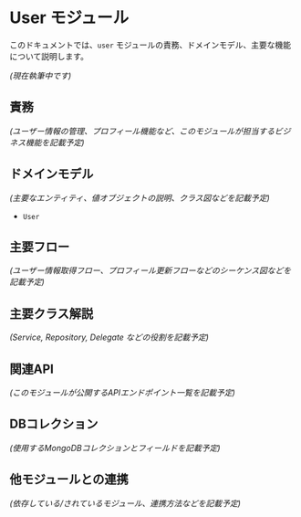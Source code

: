 # User モジュール

このドキュメントでは、`user` モジュールの責務、ドメインモデル、主要な機能について説明します。

*(現在執筆中です)*

## 責務

*(ユーザー情報の管理、プロフィール機能など、このモジュールが担当するビジネス機能を記載予定)*

## ドメインモデル

*(主要なエンティティ、値オブジェクトの説明、クラス図などを記載予定)*
*   `User`

## 主要フロー

*(ユーザー情報取得フロー、プロフィール更新フローなどのシーケンス図などを記載予定)*

## 主要クラス解説

*(Service, Repository, Delegate などの役割を記載予定)*

## 関連API

*(このモジュールが公開するAPIエンドポイント一覧を記載予定)*

## DBコレクション

*(使用するMongoDBコレクションとフィールドを記載予定)*

## 他モジュールとの連携

*(依存している/されているモジュール、連携方法などを記載予定)*
